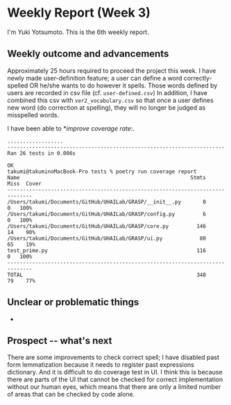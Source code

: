 # Weekly Report (Week 3)  
I'm Yuki Yotsumoto. This is the 6th weekly report.  

## Weekly outcome and advancements  
Approximately 25 hours required to proceed the project this week. I have newly made user-definition feature; a user can define a word correctly-spelled OR he/she wants to do however it spells. Those words defined by users are recorded in csv file (cf. `user-defined.csv`) In addition, I have combined this csv with `ver2_vocabulary.csv` so that once a user defines new word (do correction at spelling), they will no longer be judged as misspelled words.  

I have been able to **improve coverage rate*:.  
```
..................
----------------------------------------------------------------------
Ran 26 tests in 0.006s

OK
takumi@takuminoMacBook-Pro tests % poetry run coverage report           
Name                                                       Stmts   Miss  Cover
------------------------------------------------------------------------------
/Users/takumi/Documents/GitHub/UHAILab/GRASP/__init__.py       0      0   100%
/Users/takumi/Documents/GitHub/UHAILab/GRASP/config.py         6      0   100%
/Users/takumi/Documents/GitHub/UHAILab/GRASP/core.py         146     14    90%
/Users/takumi/Documents/GitHub/UHAILab/GRASP/ui.py            80     65    19%
test_prime.py                                                116      0   100%
------------------------------------------------------------------------------
TOTAL                                                        348     79    77%
```

## Unclear or problematic things  
-   

## Prospect -- what's next  
There are some improvements to check correct spell; I have disabled past form lemmatization because it needs to register past expressions dictionary. And it is difficult to do coverage test in UI. I think this is because there are parts of the UI that cannot be checked for correct implementation without our human eyes, which means that there are only a limited number of areas that can be checked by code alone.  